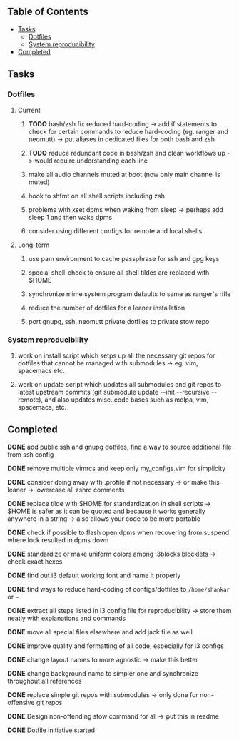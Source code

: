 ## Table of Contents
-   [Tasks](#tasks)
    -   [Dotfiles](#dotfiles)
    -   [System reproducibility](#system-reproducibility)
-   [Completed](#completed)

Tasks
-----

### Dotfiles

1.  Current

    1.  **TODO** bash/zsh fix reduced hard-coding -\> add if
        statements to check for certain commands to reduce hard-coding
        (eg. ranger and neomutt) -\> put aliases in dedicated files for
        both bash and zsh

    2.  **TODO** reduce redundant code in bash/zsh and clean
        workflows up -\> would require understanding each line

    3.  make all audio channels muted at boot (now only main channel is
        muted)

    4.  hook to shfmt on all shell scripts including zsh

    5.  problems with xset dpms when waking from sleep -\> perhaps add
        sleep 1 and then wake dpms

    6.  consider using different configs for remote and local shells

2.  Long-term

    1.  use pam environment to cache passphrase for ssh and gpg keys

    2.  special shell-check to ensure all shell tildes are replaced with
        \$HOME

    3.  synchronize mime system program defaults to same as ranger\'s
        rifle

    4.  reduce the number of dotfiles for a leaner installation

    5.  port gnupg, ssh, neomutt private dotfiles to private stow repo

### System reproducibility

1.  work on install script which setps up all the necessary git repos
    for dotfiles that cannot be managed with submodules -\> eg. vim,
    spacemacs etc.

2.  work on update script which updates all submodules and git repos to
    latest upstream commits (git submodule update --init --recursive
    --remote), and also updates misc. code bases such as melpa, vim,
    spacemacs, etc.

Completed
---------

**DONE** add public ssh and gnupg dotfiles, find a way to
source additional file from ssh config

**DONE** remove multiple vimrcs and keep only my_configs.vim
for simplicity

**DONE** consider doing away with .profile if not necessary
-\> or make this leaner -\> lowercase all zshrc comments

**DONE** replace tilde with \$HOME for standardization in
shell scripts -\> \$HOME is safer as it can be quoted and because it
works generally anywhere in a string -\> also allows your code to be
more portable

**DONE** check if possible to flash open dpms when recovering
from suspend where lock resulted in dpms down

**DONE** standardize or make uniform colors among i3blocks
blocklets -\> check exact hexes

**DONE** find out i3 default working font and name it
properly

**DONE** find ways to reduce hard-coding of configs/dotfiles
to `/home/shankar` or `~`

**DONE** extract all steps listed in i3 config file for
reproducibility -\> store them neatly with explanations and commands

**DONE** move all special files elsewhere and add jack file
as well

**DONE** improve quality and formatting of all code,
especially for i3 configs

**DONE** change layout names to more agnostic -\> make this
better

**DONE** change background name to simpler one and
synchronize throughout all references

**DONE** replace simple git repos with submodules -\> only
done for non-offensive git repos

**DONE** Design non-offending stow command for all -\> put
this in readme

**DONE** Dotfile initiative started
